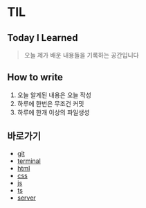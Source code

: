 # TIL
## Today I Learned

> 오늘 제가 배운 내용들을 기록하는 공간입니다

## How to write

<ol>
    <li>오늘 알게된 내용은 오늘 작성</li>
    <li>하루에 한번은 무조건 커밋</li>
    <li>하루에 한개 이상의 파일생성</li>
</ol>

## 바로가기
<ul>
    <li><a href="https://github.com/hyeongrok7874/TIL/tree/main/git">git</li>
    <li><a href="https://github.com/hyeongrok7874/TIL/tree/main/terminal">terminal</li>
    <li><a href="https://github.com/hyeongrok7874/TIL/tree/main/html">html</li>
    <li><a href="https://github.com/hyeongrok7874/TIL/tree/main/css">css</li>
    <li><a href="https://github.com/hyeongrok7874/TIL/tree/main/js">js</li>
    <li><a href="https://github.com/hyeongrok7874/TIL/tree/main/Ts">ts</li>
    <li><a href="https://github.com/hyeongrok7874/TIL/tree/main/server">server</li>
<ul>
